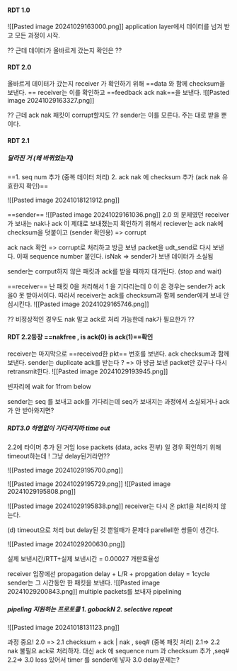 #### RDT 1.0
![[Pasted image 20241029163000.png]]
application layer에서 데이터를 넘겨 받고 모든 과정이 시작.

?? 근데 데이터가 올바르게 갔는지 확인은 ??
#### RDT 2.0

올바르게 데이터가 갔는지 receiver 가 확인하기 위해 ==data 와 함께 checksum을 보낸다. ==
receiver는 이를 확인하고 ==feedback ack nak==을 보낸다.
![[Pasted image 20241029163327.png]]

?? 근데 ack nak 패킷이 corrupt할지도 ?? sender는 이를 모른다. 주는 대로 받을 뿐이다.
#### RDT 2.1
##### 달라진 거 (왜 바뀌었는지)
==1. seq num 추가 (중복 데이터 처리) 2. ack nak 에 checksum 추가 (ack nak 유효한지 확인)==

![[Pasted image 20241018121912.png]]


==sender==
![[Pasted image 20241029161036.png]]
2.0 의 문제였던 receiver 가 보내는 nak나 ack 이 제대로 보내졌는지 확인하기 위해서 reciever는 ack nak에 checksum을 덧붙이고 (sender 확인용) => corrupt

ack nack  확인 => corrupt로 처리하고 방금 보낸 packet을 udt_send로 다시 보낸다. 이때 sequence number 붙인다.
isNak => sender가 보낸 데이터가 소실됨

sender는 corrput하지 않은 패킷과 ack를 받을 때까지 대기탄다. (stop and wait)

==receiver==
난 패킷 0을 처리해서 1 을 기다리는데 0 이 온 경우는 sender가 ack을0 못 받아서이다. 따라서 receiver는 ack를 checksum과 함께 sender에게 보내 안심시킨다.
![[Pasted image 20241029165746.png]]

?? 비정상적인 경우도 nak 말고 ack로 처리 가능한데 nak가 필요한가 ??

#### RDT 2.2등장  ==nakfree , is ack(0) is ack(1)==확인

receiver는 마지막으로 ==received한 pkt== 번호를 보낸다. ack checksum과 함께 보낸다. 
sender는 duplicate ack를 받는다 ? => 아 방금 보낸 packet안 갔구나 다시 retransmit한다.
![[Pasted image 20241029193945.png]]


빈자리에 wait for 1from below 

sender는 seq 를 보내고 ack를 기다리는데 seq가 보내지는 과정에서 소실되거나 ack가 안 받아와지면?

##### RDT3.0  하염없이 기다리지마 time out
2.2에 타이머 추가 된 거임
lose packets (data, acks 전부) 일 경우 확인하기 위해 timeout하는데 
! 그냥 delay된거라면??

![[Pasted image 20241029195700.png]]

![[Pasted image 20241029195729.png]]
![[Pasted image 20241029195808.png]]

![[Pasted image 20241029195838.png]]
receiver는 다시 온 pkt1을 처리하지 않는다. 

(d) timeout으로 처리 but delay된 것 뿐일때가 문제다
parellell한 쌍들이 생긴다. 

![[Pasted image 20241029200630.png]]

실제 보낸시간/RTT+실제 보낸시간 = 0.00027 개판효율성

receiver 입장에선 propagation delay + L/R + propgation delay = 1cycle
sender는 그 시간동안 한 패킷을 보낸다.
![[Pasted image 20241029200843.png]]
multiple packets를 보내자 pipelining

##### pipeling 지원하는 프로토콜 1. gobackN 2. selective repeat


![[Pasted image 20241018131123.png]]



과정 중요!
2.0 => 2.1 checksum + ack | nak , seq# (중복 패킷 처리)
2.1=> 2.2 nak 불필요 ack로 처리하자. 대신 ack 에 sequence num 과 checksum 추가 ,seq# 
2.2=> 3.0 loss 있어서 timer 를 sender에 넣자
3.0 delay문제는? 
